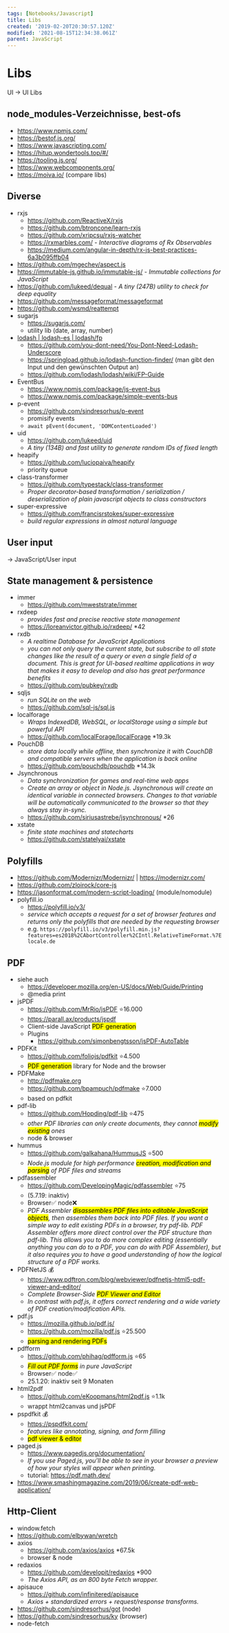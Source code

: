 ```yaml
---
tags: [Notebooks/Javascript]
title: Libs
created: '2019-02-20T20:30:57.120Z'
modified: '2021-08-15T12:34:38.061Z'
parent: JavaScript
---
```


# Libs
UI → UI Libs

## node_modules-Verzeichnisse, best-ofs
- https://www.npmjs.com/
- https://bestof.js.org/
- https://www.javascripting.com/
- https://hitup.wondertools.top/#/
- https://tooling.js.org/
- https://www.webcomponents.org/
- https://moiva.io/ (compare libs)


## Diverse
- rxjs
    - https://github.com/ReactiveX/rxjs
    - https://github.com/btroncone/learn-rxjs
    - https://github.com/xripcsu/rxjs-watcher
    - https://rxmarbles.com/ - *Interactive diagrams of Rx Observables*
    - https://medium.com/angular-in-depth/rx-js-best-practices-6a3b095ffb04
- https://github.com/mgechev/aspect.js
- https://immutable-js.github.io/immutable-js/ - *Immutable collections for JavaScript*
- https://github.com/lukeed/dequal - *A tiny (247B) utility to check for deep equality*
- https://github.com/messageformat/messageformat
- https://github.com/wsmd/reattempt
- sugarjs
  - https://sugarjs.com/
  - utility lib (date, array, number)
- [lodash | lodash-es | lodash/fp](https://lodash.com/)
  - https://github.com/you-dont-need/You-Dont-Need-Lodash-Underscore
  - https://springload.github.io/lodash-function-finder/ (man gibt den Input und den gewünschten Output an)
  - https://github.com/lodash/lodash/wiki/FP-Guide
- EventBus
  - https://www.npmjs.com/package/js-event-bus
  - https://www.npmjs.com/package/simple-events-bus
- p-event
  - https://github.com/sindresorhus/p-event
  - promisify events
  - ```await pEvent(document, 'DOMContentLoaded')```
- uid
  - https://github.com/lukeed/uid
  - *A tiny (134B) and fast utility to generate random IDs of fixed length*
- heapify
  - https://github.com/luciopaiva/heapify
  - priority queue
- class-transformer
  - https://github.com/typestack/class-transformer
  - *Proper decorator-based transformation / serialization / deserialization of plain javascript objects to class constructors*
- super-expressive
  - https://github.com/francisrstokes/super-expressive
  - *build regular expressions in almost natural language*


## User input
→ JavaScript/User input


## State management & persistence
- immer
  - https://github.com/mweststrate/immer
- rxdeep
  - *provides fast and precise reactive state management*
  - https://loreanvictor.github.io/rxdeep/ *42
- rxdb
  - *A realtime Database for JavaScript Applications*
  - *you can not only query the current state, but subscribe to all state changes like the result of a query or even a single field of a document. This is great for UI-based realtime applications in way that makes it easy to develop and also has great performance benefits*
  - https://github.com/pubkey/rxdb
- sqljs
  - *run SQLite on the web*
  - https://github.com/sql-js/sql.js
- localforage
  - *Wraps IndexedDB, WebSQL, or localStorage using a simple but powerful API*
  - https://github.com/localForage/localForage *19.3k
- PouchDB
  - *store data locally while offline, then synchronize it with CouchDB and compatible servers when the application is back online*
  - https://github.com/pouchdb/pouchdb *14.3k
- Jsynchronous
  - *Data synchronization for games and real-time web apps*
  - *Create an array or object in Node.js. Jsynchronous will create an identical variable in connected browsers. Changes to that variable will be automatically communicated to the browser so that they always stay in-sync.*
  - https://github.com/siriusastrebe/jsynchronous/ *26
- xstate
  - *finite state machines and statecharts*
  - https://github.com/statelyai/xstate


## Polyfills
- https://github.com/Modernizr/Modernizr/ | https://modernizr.com/
- https://github.com/zloirock/core-js
- https://jasonformat.com/modern-script-loading/ (module/nomodule)
- polyfill.io
  - https://polyfill.io/v3/
  - *service which accepts a request for a set of browser features and returns only the polyfills that are needed by the requesting browser*
  - e.g. `https://polyfill.io/v3/polyfill.min.js?features=es2018%2CAbortController%2CIntl.RelativeTimeFormat.%7Elocale.de` 


## PDF
- siehe auch 
  - https://developer.mozilla.org/en-US/docs/Web/Guide/Printing
  - @media print
- jsPDF
  - https://github.com/MrRio/jsPDF ⭐16.000
  - https://parall.ax/products/jspdf 
  - Client-side JavaScript <mark>PDF generation</mark>
  - Plugins
    - https://github.com/simonbengtsson/jsPDF-AutoTable
- PDFKit
  - https://github.com/foliojs/pdfkit ⭐4.500
  - <mark>PDF generation</mark> library for Node and the browser
- PDFMake
  - http://pdfmake.org
  - https://github.com/bpampuch/pdfmake ⭐7.000
  - based on pdfkit
- pdf-lib
  - https://github.com/Hopding/pdf-lib ⭐475
  - *other PDF libraries can only create documents, they cannot <mark>modify existing</mark> ones*
  - node & browser
- hummus
  - https://github.com/galkahana/HummusJS ⭐500
  - *Node.js module for high performance <mark>creation, modification and parsing</mark> of PDF files and streams*
- pdfassembler
  - https://github.com/DevelopingMagic/pdfassembler ⭐75
  - (5.7.19: inaktiv)
  - Browser✅ node❌
  - *PDF Assembler <mark>disassembles PDF files into editable JavaScript objects</mark>, then assembles them back into PDF files. If you want a simple way to edit existing PDFs in a browser, try pdf-lib. PDF Assembler offers more direct control over the PDF structure than pdf-lib. This allows you to do more complex editing (essentially anything you can do to a PDF, you can do with PDF Assembler), but it also requires you to have a good understanding of how the logical structure of a PDF works.*
- PDFNetJS 💰
  - https://www.pdftron.com/blog/webviewer/pdfnetjs-html5-pdf-viewer-and-editor/
  - *Complete Browser-Side <mark>PDF Viewer and Editor</mark>*
  - *In contrast with pdf.js, it offers correct rendering and a wide variety of PDF creation/modification APIs.*
- pdf.js
  - https://mozilla.github.io/pdf.js/
  - https://github.com/mozilla/pdf.js ⭐25.500
  - <mark>parsing and rendering PDFs</mark>
- pdfform
  - https://github.com/phihag/pdfform.js ⭐65
  - *<mark>Fill out PDF forms</mark> in pure JavaScript*
  - Browser✅ node✅
  - 25.1.20: inaktiv seit 9 Monaten
- html2pdf
  - https://github.com/eKoopmans/html2pdf.js ⭐1.1k
  - wrappt html2canvas und jsPDF
- pspdfkit 💰
  - https://pspdfkit.com/
  - *features like annotating, signing, and form filling*
  - <mark>pdf viewer & editor</mark>
- paged.js
  - https://www.pagedjs.org/documentation/
  - *If you use Paged.js, you’ll be able to see in your browser a preview of how your styles will appear when printing.*
  - tutorial: https://pdf.math.dev/
- https://www.smashingmagazine.com/2019/06/create-pdf-web-application/



## Http-Client
- window.fetch
- https://github.com/elbywan/wretch
- axios
  - https://github.com/axios/axios *67.5k
  - browser & node
- redaxios
  - https://github.com/developit/redaxios *900
  - *The Axios API, as an 800 byte Fetch wrapper.*
- apisauce  
  - https://github.com/infinitered/apisauce
  - *Axios + standardized errors + request/response transforms.*
- https://github.com/sindresorhus/got (node)
- https://github.com/sindresorhus/ky (browser)
- node-fetch
